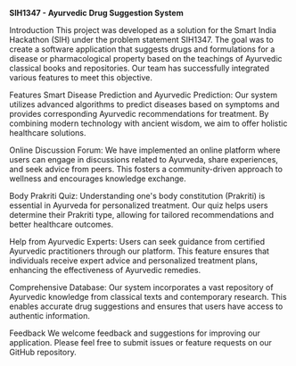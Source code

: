 **SIH1347 - Ayurvedic Drug Suggestion System**

Introduction
This project was developed as a solution for the Smart India Hackathon (SIH) under the problem statement SIH1347. The goal was to create a software application that suggests drugs and formulations for a disease or pharmacological property based on the teachings of Ayurvedic classical books and repositories. Our team has successfully integrated various features to meet this objective.

Features
Smart Disease Prediction and Ayurvedic Prediction: Our system utilizes advanced algorithms to predict diseases based on symptoms and provides corresponding Ayurvedic recommendations for treatment. By combining modern technology with ancient wisdom, we aim to offer holistic healthcare solutions.

Online Discussion Forum: We have implemented an online platform where users can engage in discussions related to Ayurveda, share experiences, and seek advice from peers. This fosters a community-driven approach to wellness and encourages knowledge exchange.

Body Prakriti Quiz: Understanding one's body constitution (Prakriti) is essential in Ayurveda for personalized treatment. Our quiz helps users determine their Prakriti type, allowing for tailored recommendations and better healthcare outcomes.

Help from Ayurvedic Experts: Users can seek guidance from certified Ayurvedic practitioners through our platform. This feature ensures that individuals receive expert advice and personalized treatment plans, enhancing the effectiveness of Ayurvedic remedies.

Comprehensive Database: Our system incorporates a vast repository of Ayurvedic knowledge from classical texts and contemporary research. This enables accurate drug suggestions and ensures that users have access to authentic information.



Feedback
We welcome feedback and suggestions for improving our application. Please feel free to submit issues or feature requests on our GitHub repository.